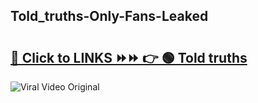 
 ## Told_truths-Only-Fans-Leaked

# <h2><a href="https://clipsfans.com/Told_truths&ref=git">🔗 Click to LINKS ⏩⏩ 👉 🟢 Told truths </a></h2>

<a href="https://clipsfans.com/Told_truths&ref=git" rel="nofollow" data-target="animated-image.originalLink"><img src="https://i.ibb.co.com/xMMVF88/686577567.gif" alt="Viral Video Original" style="max-width: 100%; display: inline-block;" data-target="animated-image.originalImage"></a>
